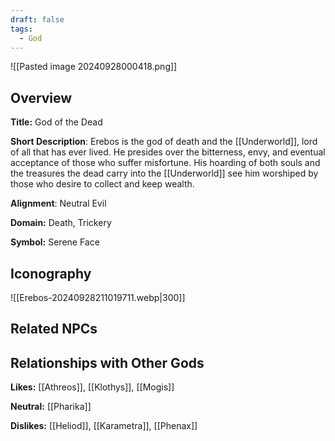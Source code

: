 ```yaml
---
draft: false
tags:
  - God
---
```

![[Pasted image 20240928000418.png]]
## Overview 

**Title:** God of the Dead

**Short Description**: Erebos is the god of death and the [[Underworld]], lord of all that has ever lived. He presides over the bitterness, envy, and eventual acceptance of those who suffer misfortune. His hoarding of both souls and the treasures the dead carry into the [[Underworld]] see him worshiped by those who desire to collect and keep wealth.

**Alignment**: Neutral Evil

**Domain:** Death, Trickery

**Symbol:** Serene Face

## Iconography 
![[Erebos-20240928211019711.webp|300]]

## Related NPCs



## Relationships with Other Gods

**Likes:** [[Athreos]], [[Klothys]], [[Mogis]]

**Neutral:** [[Pharika]]

**Dislikes:** [[Heliod]], [[Karametra]], [[Phenax]]
